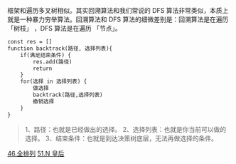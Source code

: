 框架和遍历多叉树相似。其实回溯算法和我们常说的 DFS 算法非常类似，本质上就是一种暴力穷举算法。回溯算法和 DFS 算法的细微差别是：回溯算法是在遍历 「树枝」 ，DFS 算法是在遍历 「节点」。

```txt
const res = []
function backtrack(路径, 选择列表){
    if(满足结束条件) {
        res.add(路径)
        return
    }
    for(选择 in 选择列表) {
        做选择
        backtrack(路径,选择列表)
        撤销选择
    }
}
```

> 1、路径：也就是已经做出的选择。
> 2、选择列表：也就是你当前可以做的选择。
> 3、结束条件：也就是到达决策树底层，无法再做选择的条件。

[46.全排列](https://)
[51.N 皇后](https://)

